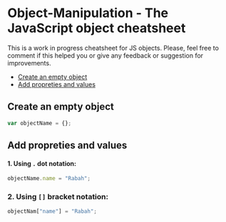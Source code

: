 # Object-Manipulation - The JavaScript object cheatsheet
This is a work in progress cheatsheet for JS objects. Please, feel free to comment if this helped you or give any feedback or suggestion for improvements.

- [Create an empty object](#create-an-empty-object)
- [Add propreties and values](#add-propreties-and-values)



## Create an empty object
```javascript
var objectName = {};
```
## Add propreties and values
#### 1. Using `.` dot notation:
```javascript
objectName.name = "Rabah";
```
### 2. Using `[]` bracket notation:
```javascript
objectNam["name"] = "Rabah";
```
